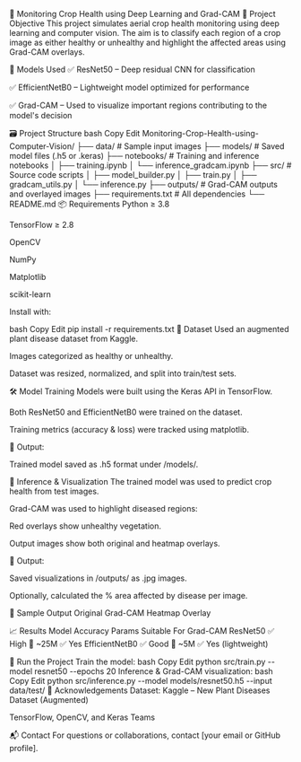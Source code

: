 🌾 Monitoring Crop Health using Deep Learning and Grad-CAM
📌 Project Objective
This project simulates aerial crop health monitoring using deep learning and computer vision. The aim is to classify each region of a crop image as either healthy or unhealthy and highlight the affected areas using Grad-CAM overlays.

🧠 Models Used
✅ ResNet50 – Deep residual CNN for classification

✅ EfficientNetB0 – Lightweight model optimized for performance

✅ Grad-CAM – Used to visualize important regions contributing to the model's decision

🗃️ Project Structure
bash
Copy
Edit
Monitoring-Crop-Health-using-Computer-Vision/
├── data/               # Sample input images
├── models/             # Saved model files (.h5 or .keras)
├── notebooks/          # Training and inference notebooks
│   ├── training.ipynb
│   └── inference_gradcam.ipynb
├── src/                # Source code scripts
│   ├── model_builder.py
│   ├── train.py
│   ├── gradcam_utils.py
│   └── inference.py
├── outputs/            # Grad-CAM outputs and overlayed images
├── requirements.txt    # All dependencies
└── README.md
📦 Requirements
Python ≥ 3.8

TensorFlow ≥ 2.8

OpenCV

NumPy

Matplotlib

scikit-learn

Install with:

bash
Copy
Edit
pip install -r requirements.txt
📁 Dataset
Used an augmented plant disease dataset from Kaggle.

Images categorized as healthy or unhealthy.

Dataset was resized, normalized, and split into train/test sets.

🛠️ Model Training
Models were built using the Keras API in TensorFlow.

Both ResNet50 and EfficientNetB0 were trained on the dataset.

Training metrics (accuracy & loss) were tracked using matplotlib.

📄 Output:

Trained model saved as .h5 format under /models/.

🎯 Inference & Visualization
The trained model was used to predict crop health from test images.

Grad-CAM was used to highlight diseased regions:

Red overlays show unhealthy vegetation.

Output images show both original and heatmap overlays.

📂 Output:

Saved visualizations in /outputs/ as .jpg images.

Optionally, calculated the % area affected by disease per image.

📸 Sample Output
Original	Grad-CAM Heatmap	Overlay

📈 Results
Model	Accuracy	Params	Suitable For Grad-CAM
ResNet50	✅ High	🔺 ~25M	✅ Yes
EfficientNetB0	✅ Good	🔻 ~5M	✅ Yes (lightweight)

🚀 Run the Project
Train the model:
bash
Copy
Edit
python src/train.py --model resnet50 --epochs 20
Inference & Grad-CAM visualization:
bash
Copy
Edit
python src/inference.py --model models/resnet50.h5 --input data/test/
🤝 Acknowledgements
Dataset: Kaggle – New Plant Diseases Dataset (Augmented)

TensorFlow, OpenCV, and Keras Teams

📬 Contact
For questions or collaborations, contact [your email or GitHub profile].
